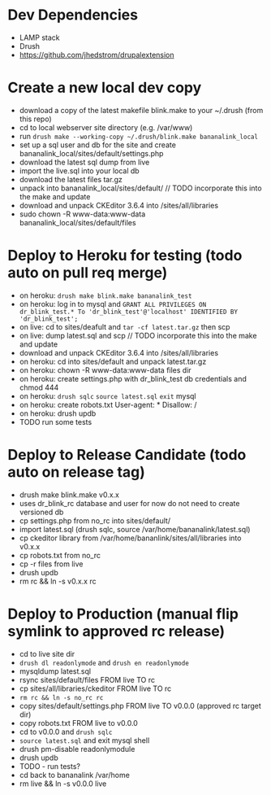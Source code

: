 Dev Dependencies
=================
  * LAMP stack
  * Drush
  * https://github.com/jhedstrom/drupalextension

Create a new local dev copy
===========================
  * download a copy of the latest makefile blink.make to your ~/.drush (from this repo)
  * cd to local webserver site directory (e.g. /var/www)
  * run `drush make --working-copy ~/.drush/blink.make bananalink_local`
  * set up a sql user and db for the site and create bananalink_local/sites/default/settings.php
  * download the latest sql dump from live
  * import the live.sql into your local db
  * download the latest files tar.gz
  * unpack into bananalink_local/sites/default/
  // TODO incorporate this into the make and update
  * download and unpack CKEditor 3.6.4 into /sites/all/libraries
  * sudo chown -R www-data:www-data bananalink_local/sites/default/files


Deploy to Heroku for testing (todo auto on pull req merge)
============================
  * on heroku: `drush make blink.make bananalink_test`
  * on heroku: log in to mysql and  `GRANT ALL PRIVILEGES ON dr_blink_test.* To 'dr_blink_test'@'localhost' IDENTIFIED BY 'dr_blink_test';`
  * on live: cd to sites/deafult and `tar -cf latest.tar.gz` then scp
  * on live: dump latest.sql and scp
  // TODO incorporate this into the make and update
  * download and unpack CKEditor 3.6.4 into /sites/all/libraries
  * on heroku: cd into sites/default and unpack latest.tar.gz
  * on heroku: chown -R www-data:www-data files dir
  * on heroku: create settings.php with dr_blink_test db credentials and chmod 444
  * on heroku: `drush sqlc` `source latest.sql` `exit` mysql
  * on heroku: create robots.txt User-agent: * Disallow: /
  * on heroku: drush updb
  * TODO run some tests

Deploy to Release Candidate (todo auto on release tag)
===========================
  * drush make blink.make v0.x.x
  * uses dr_blink_rc database and user for now do not need to create versioned db
  * cp settings.php from no_rc into sites/default/
  * import latest.sql (drush sqlc, source /var/home/bananalink/latest.sql)
  * cp ckeditor library from /var/home/bananlink/sites/all/libraries into v0.x.x
  * cp robots.txt from no_rc
  * cp -r files from live
  * drush updb
  * rm rc && ln -s v0.x.x rc


Deploy to Production (manual flip symlink to approved rc release)
====================
  * cd to live site dir
  * `drush dl readonlymode` and `drush en readonlymode`
  * mysqldump latest.sql
  * rsync sites/default/files FROM live TO rc
  * cp sites/all/libraries/ckeditor FROM live TO rc
  * `rm rc && ln -s no_rc rc`
  * copy sites/default/settings.php FROM live TO v0.0.0 (approved rc target dir)
  * copy robots.txt FROM live to v0.0.0
  * cd to v0.0.0 and `drush sqlc`
  * `source latest.sql` and exit mysql shell
  * drush pm-disable readonlymodule
  * drush updb
  * TODO - run tests?
  * cd back to bananalink /var/home
  * rm live && ln -s v0.0.0 live

